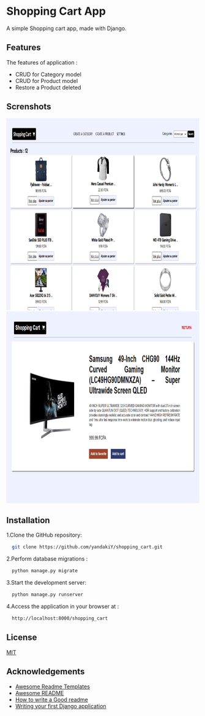 # Shopping Cart App

A simple Shopping cart app, made with Django.

## Features

The features of application : 
- CRUD for Category model
- CRUD for Product model
- Restore a Product deleted

## Screnshots
<img src="/images/index.png" alt="Page Index" width="700" height="500">
<img src="/images/details.png" alt="Page Index" width="700" height="500">


## Installation

1.Clone the GitHub repository:

```bash
  git clone https://github.com/yandakiY/shopping_cart.git
```

2.Perform database migrations :

```bash
  python manage.py migrate

```

3.Start the development server:

```bash
  python manage.py runserver

```

4.Access the application in your browser at :
```bash
  http://localhost:8000/shopping_cart
```
## License

[MIT](https://choosealicense.com/licenses/mit/)


## Acknowledgements

 - [Awesome Readme Templates](https://awesomeopensource.com/project/elangosundar/awesome-README-templates)
 - [Awesome README](https://github.com/matiassingers/awesome-readme)
 - [How to write a Good readme](https://bulldogjob.com/news/449-how-to-write-a-good-readme-for-your-github-project)
 - [Writing your first Django application](https://docs.djangoproject.com/en/4.2/intro/tutorial01/)